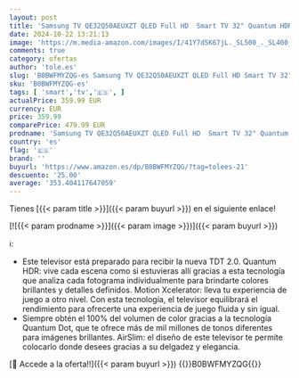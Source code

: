 ```yaml
---
layout: post
title: 'Samsung TV QE32Q50AEUXZT QLED Full HD  Smart TV 32" Quantum HDR  100% Volumen Color  OTS Lite  Slim Design  Integrado con Bixby y Alexa Compatible con Google Assistant  Black 2023'
date: 2024-10-22 13:21:13
image: 'https://m.media-amazon.com/images/I/41Y7d5K67jL._SL500_._SL400_.jpg'
comments: true
category: ofertas
author: 'tole.es'
slug: 'B0BWFMYZQG-es Samsung TV QE32Q50AEUXZT QLED Full HD Smart TV 32" Quantum...'
sku: 'B0BWFMYZQG-es'
tags: [ 'smart','tv','🇪🇸', ]
actualPrice: 359.99 EUR
currency: EUR
price: 359.99
comparePrice: 479.99 EUR
prodname: 'Samsung TV QE32Q50AEUXZT QLED Full HD  Smart TV 32" Quantum HDR  100% Volumen Color  OTS Lite  Slim Design  Integrado con Bixby y Alexa Compatible con Google Assistant  Black 2023'
country: 'es'
flag: '🇪🇸'
brand: ''
buyurl: 'https://www.amazon.es/dp/B0BWFMYZQG/?tag=tolees-21'
descuento: '25.00'
average: '353.404117647059'
---
```


Tienes [{{< param title >}}]({{< param buyurl >}}) en el siguiente enlace!

[![{{< param prodname >}}]({{< param image >}})]({{< param buyurl >}})

ℹ️:

- Este televisor está preparado para recibir la nueva TDT 2.0. Quantum HDR: vive cada escena como si estuvieras allí gracias a esta tecnología que analiza cada fotograma individualmente para brindarte colores brillantes y detalles definidos. Motion Xcelerator: lleva tu experiencia de juego a otro nivel. Con esta tecnología, el televisor equilibrará el rendimiento para ofrecerte una experiencia de juego fluida y sin igual.
- Siempre obtén el 100% del volumen de color gracias a la tecnología Quantum Dot, que te ofrece más de mil millones de tonos diferentes para imágenes brillantes. AirSlim: el diseño de este televisor te permite colocarlo donde desees gracias a su delgadez y elegancia.

[🛒 Accede a la oferta!!]({{< param buyurl >}})
{{<world>}}B0BWFMYZQG{{</world>}}
